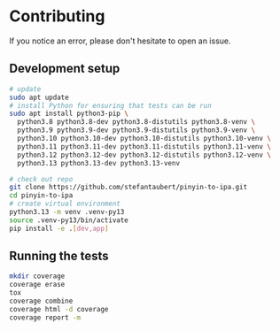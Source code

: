 # Contributing

If you notice an error, please don't hesitate to open an issue.

## Development setup

```sh
# update
sudo apt update
# install Python for ensuring that tests can be run
sudo apt install python3-pip \
  python3.8 python3.8-dev python3.8-distutils python3.8-venv \
  python3.9 python3.9-dev python3.9-distutils python3.9-venv \
  python3.10 python3.10-dev python3.10-distutils python3.10-venv \
  python3.11 python3.11-dev python3.11-distutils python3.11-venv \
  python3.12 python3.12-dev python3.12-distutils python3.12-venv \
  python3.13 python3.13-dev python3.13-venv

# check out repo
git clone https://github.com/stefantaubert/pinyin-to-ipa.git
cd pinyin-to-ipa
# create virtual environment
python3.13 -m venv .venv-py13
source .venv-py13/bin/activate
pip install -e .[dev,app]
```

## Running the tests

```sh
mkdir coverage
coverage erase
tox
coverage combine
coverage html -d coverage
coverage report -m
```
